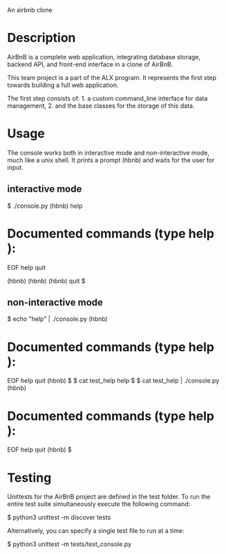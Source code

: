 An airbnb clone

Description
===============
AirBnB is a complete web application, integrating database storage, backend API, and front-end interface in a clone of AirBnB.

This team project is a part of the ALX program.
It represents the first step towards building a full web application.

The first step consists of:
    1. a custom command_line interface for data management,
    2. and the base classes for the storage of this data.


Usage
=======
The console works both in interactive mode and non-interactive mode, much like a unix shell. It prints a prompt (hbnb) and waits for the user for input.

interactive mode
---------------------
$ ./console.py
(hbnb) help

Documented commands (type help <topic>):
========================================
EOF  help  quit

(hbnb) 
(hbnb) 
(hbnb) quit
$

non-interactive mode
------------------------
$ echo "help" | ./console.py
(hbnb)

Documented commands (type help <topic>):
========================================
EOF  help  quit
(hbnb) 
$
$ cat test_help
help
$
$ cat test_help | ./console.py
(hbnb)

Documented commands (type help <topic>):
========================================
EOF  help  quit
(hbnb) 
$


Testing
==========
Unittests for the AirBnB project are defined in the test folder. To run the entire test suite simultaneously execute the following command:

$ python3 unittest -m discover tests

Alternatively, you can specify a single test file to run at a time:

$ python3 unittest -m tests/test_console.py
